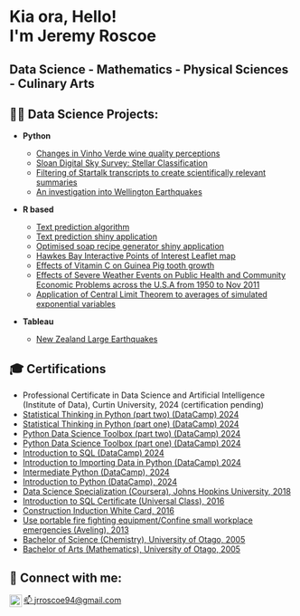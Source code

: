 <h1>Kia ora, Hello!<br/> I'm Jeremy Roscoe</h1> 

<h2>Data Science - Mathematics - Physical Sciences - Culinary Arts</h2>

<h2>👨‍💻 Data Science Projects:</h2>

- <b>Python</b>
  - [Changes in Vinho Verde wine quality perceptions](https://github.com/Jezza9482/Wine-quality-comparison)
  - [Sloan Digital Sky Survey: Stellar Classification](https://github.com/Jezza9482/SDSS)
  - [Filtering of Startalk transcripts to create scientifically relevant summaries](https://github.com/Jezza9482/Summarising-Startalk)
  - [An investigation into Wellington Earthquakes](https://github.com/Jezza9482/Wellington-Quakes)
 
- <b>R based</b>
  - [Text prediction algorithm](https://rpubs.com/Jezza9482/408445)
  - [Text prediction shiny application](https://jezza9482.shinyapps.io/Nextext/)
  - [Optimised soap recipe generator shiny application](https://jezza9482.shinyapps.io/soapy/)
  - [Hawkes Bay Interactive Points of Interest Leaflet map](https://rpubs.com/Jezza9482/416860)
  - [Effects of Vitamin C on Guinea Pig tooth growth](https://rpubs.com/Jezza9482/289046)
  - [Effects of Severe Weather Events on Public Health and Community Economic Problems across the U.S.A from 1950 to Nov 2011](https://rpubs.com/Jezza9482/280285)
  - [Application of Central Limit Theorem to averages of simulated exponential variables](https://rpubs.com/Jezza9482/289047)
 
- <b>Tableau</b>
  - [New Zealand Large Earthquakes](https://public.tableau.com/app/profile/jeremy.roscoe/viz/NZLargeEarthquakes/EarthquakeMap)
 
<h2>🎓 Certifications</h2>

- Professional Certificate in Data Science and Artificial Intelligence (Institute of Data), Curtin University, 2024 (certification pending)
- [Statistical Thinking in Python (part two) (DataCamp) 2024](https://imgur.com/st7qcLe)
- [Statistical Thinking in Python (part one) (DataCamp) 2024](https://imgur.com/FQR2uDS)
- [Python Data Science Toolbox (part two) (DataCamp) 2024](https://imgur.com/st7qcLe)
- [Python Data Science Toolbox (part one) (DataCamp) 2024](https://imgur.com/qUy1WVu)
- [Introduction to SQL (DataCamp) 2024](https://imgur.com/UzUQ0Dw)
- [Introduction to Importing Data in Python (DataCamp) 2024](https://imgur.com/10rAzqT)
- [Intermediate Python (DataCamp), 2024](https://imgur.com/KwiG3a9)
- [Introduction to Python (DataCamp), 2024](https://imgur.com/y1Xp0e6)
- [Data Science Specialization (Coursera), Johns Hopkins University, 2018](https://www.coursera.org/account/accomplishments/specialization/certificate/BLVNPNDSP477)
- [Introduction to SQL Certificate (Universal Class), 2016](https://imgur.com/UsAQ1Ia)
- [Construction Induction White Card, 2016](https://imgur.com/N90WSdm)
- [Use portable fire fighting equipment/Confine small workplace emergencies (Aveling), 2013](https://imgur.com/MQtcYwT)
- [Bachelor of Science (Chemistry), University of Otago, 2005](https://imgur.com/Fv4j5Rq)
- [Bachelor of Arts (Mathematics), University of Otago, 2005](https://imgur.com/onmKHAu)

<h2> 🤳 Connect with me:</h2>

[📫 jrroscoe94@gmail.com](mailto:jrroscoe94@gmail.com)
[<img align="left" alt="JoshMadakor | LinkedIn" width="22px" src="https://cdn.jsdelivr.net/npm/simple-icons@v3/icons/linkedin.svg" />](https://www.linkedin.com/in/jeremy-roscoe-111882117/)
